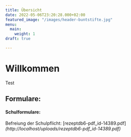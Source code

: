```yaml
---
title: Übersicht
date: 2022-05-06T23:20:28.000+02:00
featured_image: "/images/header-buntstifte.jpg"
menu:
  main:
    weight: 1
draft: true

---
```

# Willkommen

Test

## Formulare:

#### Schulformulare:

Befreiung der Schulpflicht: \[rezeptdb6-pdf_id-14389.pdf\] _(http://localhost/uploads/rezeptdb6-pdf_id-14389.pdf)_
